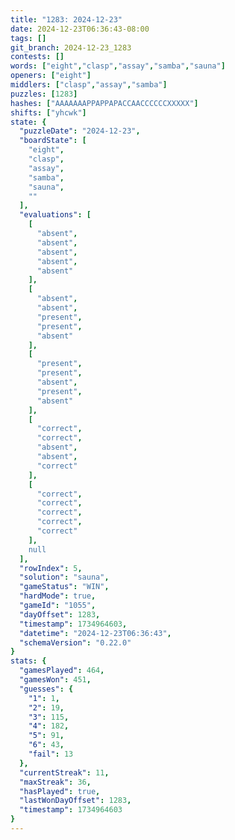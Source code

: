 ```yaml
---
title: "1283: 2024-12-23"
date: 2024-12-23T06:36:43-08:00
tags: []
git_branch: 2024-12-23_1283
contests: []
words: ["eight","clasp","assay","samba","sauna"]
openers: ["eight"]
middlers: ["clasp","assay","samba"]
puzzles: [1283]
hashes: ["AAAAAAAPPAPPAPACCAACCCCCCXXXXX"]
shifts: ["yhcwk"]
state: {
  "puzzleDate": "2024-12-23",
  "boardState": [
    "eight",
    "clasp",
    "assay",
    "samba",
    "sauna",
    ""
  ],
  "evaluations": [
    [
      "absent",
      "absent",
      "absent",
      "absent",
      "absent"
    ],
    [
      "absent",
      "absent",
      "present",
      "present",
      "absent"
    ],
    [
      "present",
      "present",
      "absent",
      "present",
      "absent"
    ],
    [
      "correct",
      "correct",
      "absent",
      "absent",
      "correct"
    ],
    [
      "correct",
      "correct",
      "correct",
      "correct",
      "correct"
    ],
    null
  ],
  "rowIndex": 5,
  "solution": "sauna",
  "gameStatus": "WIN",
  "hardMode": true,
  "gameId": "1055",
  "dayOffset": 1283,
  "timestamp": 1734964603,
  "datetime": "2024-12-23T06:36:43",
  "schemaVersion": "0.22.0"
}
stats: {
  "gamesPlayed": 464,
  "gamesWon": 451,
  "guesses": {
    "1": 1,
    "2": 19,
    "3": 115,
    "4": 182,
    "5": 91,
    "6": 43,
    "fail": 13
  },
  "currentStreak": 11,
  "maxStreak": 36,
  "hasPlayed": true,
  "lastWonDayOffset": 1283,
  "timestamp": 1734964603
}
---
```

<!-- more -->
